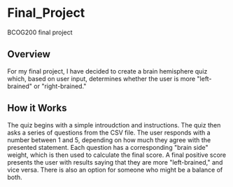 # Final_Project
BCOG200 final project
## Overview
For my final project, I have decided to create a brain hemisphere quiz which, based on user input, determines whether the user is more "left-brained" or "right-brained."

## How it Works
The quiz begins with a simple introudction and instructions. The quiz then asks a series of questions from the CSV file. The user responds with a number between 1 and 5, depending on how much they agree with the presented statement. Each question has a corresponding "brain side" weight, which is then used to calculate the final score. A final positive score presents the user with results saying that they are more "left-brained," and vice versa. There is also an option for someone who might be a balance of both.
